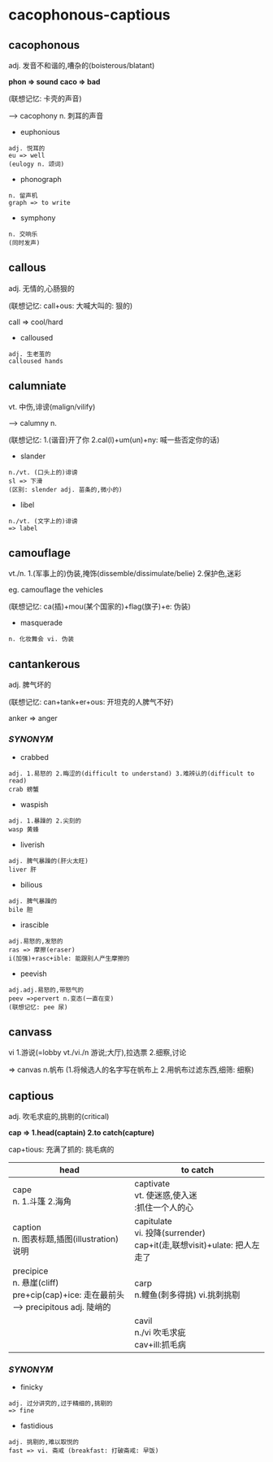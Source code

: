 # cacophonous-captious

## cacophonous

adj. 发音不和谐的,嘈杂的(boisterous/blatant)

**phon => sound**
**caco => bad**

(联想记忆: 卡壳的声音)

--> cacophony n. 刺耳的声音

- euphonious
```
adj. 悦耳的
eu => well
(eulogy n. 颂词)
```
- phonograph
```
n. 留声机
graph => to write
```
- symphony
```
n. 交响乐
(同时发声)
```

## callous

adj. 无情的,心肠狠的

(联想记忆: call+ous: 大喊大叫的: 狠的)

call => cool/hard

- calloused
```
adj. 生老茧的
calloused hands
```

## calumniate

vt. 中伤,诽谤(malign/vilify)

--> calumny n.

(联想记忆: 1.(谐音)开了你 2.cal(l)+um(un)+ny: 喊一些否定你的话)

- slander
```
n./vt. (口头上的)诽谤
sl => 下滑
(区别: slender adj. 苗条的,微小的)
```
- libel
```
n./vt. (文字上的)诽谤
=> label
```

## camouflage

vt./n. 1.(军事上的)伪装,掩饰(dissemble/dissimulate/belie) 2.保护色,迷彩

eg. camouflage the vehicles

(联想记忆: ca(插)+mou(某个国家的)+flag(旗子)+e: 伪装)

- masquerade
```
n. 化妆舞会 vi. 伪装
```

## cantankerous

adj. 脾气坏的

(联想记忆: can+tank+er+ous: 开坦克的人脾气不好)

anker => anger

### *SYNONYM*

- crabbed
```
adj. 1.易怒的 2.晦涩的(difficult to understand) 3.难辨认的(difficult to read)
crab 螃蟹
```
- waspish
```
adj. 1.暴躁的 2.尖刻的
wasp 黄蜂
```
- liverish
```
adj. 脾气暴躁的(肝火太旺)
liver 肝
```
- bilious
```
adj. 脾气暴躁的
bile 胆
```
- irascible
```
adj.易怒的,发怒的
ras => 摩擦(eraser)
i(加强)+rasc+ible: 能跟别人产生摩擦的
```
- peevish
```
adj.adj.易怒的,带怒气的
peev =>pervert n.变态(一直在变)
(联想记忆: pee 尿)
```

## canvass

vi 1.游说(=lobby vt./vi./n 游说;大厅),拉选票
   2.细察,讨论

=> canvas n.帆布
  (1.将候选人的名字写在帆布上 2.用帆布过滤东西,细筛: 细察)

## captious

adj. 吹毛求疵的,挑剔的(critical)

**cap => 1.head(captain) 2.to catch(capture)**

cap+tious: 充满了抓的: 挑毛病的

|head|to catch|
|----|--------|
|cape<br>n. 1.斗篷 2.海角|captivate<br>vt. 使迷惑,使入迷<br>:抓住一个人的心|
|caption<br> n. 图表标题,插图(illustration)说明|capitulate<br>vi. 投降(surrender)<br>cap+it(走,联想visit)+ulate: 把人左走了|
|precipice<br>n. 悬崖(cliff)<br>pre+cip(cap)+ice: 走在最前头<br>--> precipitous adj. 陡峭的|carp<br> n.鲤鱼(刺多得挑) vi.挑刺挑剔|
||cavil<br>n./vi 吹毛求疵<br>cav+ill:抓毛病|

### *SYNONYM*

- finicky
```
adj. 过分讲究的,过于精细的,挑剔的
=> fine
```
- fastidious
```
adj. 挑剔的,难以取悦的
fast => vi. 斋戒 (breakfast: 打破斋戒: 早饭)
```
